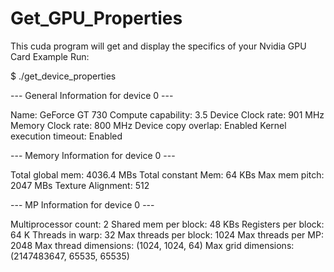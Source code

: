 # Get_GPU_Properties
This cuda program will get and display the specifics of your Nvidia GPU Card
Example Run:

$ ./get_device_properties


--- General Information for device 0 ---

Name:                GeForce GT 730
Compute capability:  3.5
Device Clock rate:   901 MHz
Memory Clock rate:   800 MHz
Device copy overlap: Enabled
Kernel execution timeout:  Enabled

--- Memory Information for device 0 ---

Total global mem:    4036.4 MBs
Total constant Mem:  64 KBs
Max mem pitch:       2047 MBs
Texture Alignment:   512
 
--- MP Information for device 0 --- 

Multiprocessor count:   2
Shared mem per block:   48 KBs
Registers per block:    64 K
Threads in warp:        32
Max threads per block:  1024
Max threads per MP:     2048
Max thread dimensions:  (1024, 1024, 64) 
Max grid dimensions:    (2147483647, 65535, 65535) 
